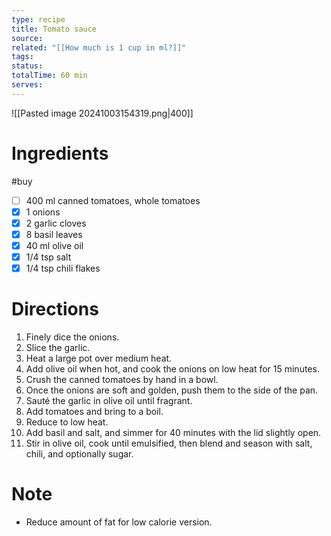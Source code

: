 ```yaml
---
type: recipe
title: Tomato sauce
source: 
related: "[[How much is 1 cup in ml?]]"
tags: 
status: 
totalTime: 60 min
serves:
---
```

![[Pasted image 20241003154319.png|400]]
# Ingredients
#buy
- [ ] 400 ml canned tomatoes, whole tomatoes
- [x] 1 onions
- [x] 2 garlic cloves
- [x] 8 basil leaves
- [x] 40 ml olive oil
- [x] 1/4 tsp salt
- [x] 1/4 tsp chili flakes
# Directions
1. Finely dice the onions.
2. Slice the garlic.
3. Heat a large pot over medium heat.
4. Add olive oil when hot, and cook the onions on low heat for 15 minutes.
5. Crush the canned tomatoes by hand in a bowl.
6. Once the onions are soft and golden, push them to the side of the pan.
7. Sauté the garlic in olive oil until fragrant.
8. Add tomatoes and bring to a boil.
9. Reduce to low heat.
10. Add basil and salt, and simmer for 40 minutes with the lid slightly open.
11. Stir in olive oil, cook until emulsified, then blend and season with salt, chili, and optionally sugar.
# Note
- Reduce amount of fat for low calorie version.